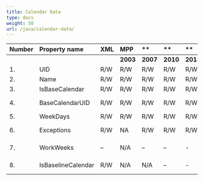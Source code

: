 ```yaml
---
title: Calendar Data
type: docs
weight: 50
url: /java/calendar-data/
---
```


|**Number** |**Property name** |**XML** |**MPP** |** |** |** |**Comments** |
| :- | :- | :- | :- | :- | :- | :- | :- |
| | | |**2003** |**2007** |**2010** |**2013** | |
|1. |UID |R/W |R/W |R/W |R/W |R/W| |
|2. |Name |R/W |R/W |R/W |R/W |R/W| |
|3. |IsBaseCalendar |R/W |R/W |R/W |R/W |R/W| |
|4. |BaseCalendarUID |R/W |R/W |R/W |R/W |R/W|(BaseCalendar property) |
|5. |WeekDays |R/W |R/W |R/W |R/W |R/W| |
|6. |Exceptions |R/W |NA |R/W |R/W |R/W|New for MSP 2007 field |
|7. |WorkWeeks |– |N/A |– |– |- |New for MSP 2007 field |
|8. |IsBaselineCalendar |R/W |N/A |N/A |– |- |New for MSP 2010 field |

